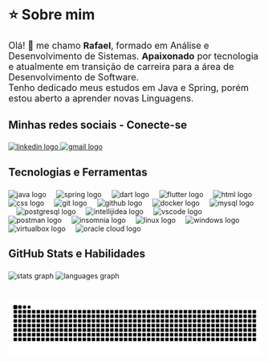 <h1 align="left">⭐️ Sobre mim</h1>

###

<font size="4">
Olá! 👋 me chamo <b>Rafael</b>, formado em Análise e Desenvolvimento de Sistemas. <b>Apaixonado</b> por tecnologia e atualmente em transição de carreira para a área de Desenvolvimento de Software.<br>
Tenho dedicado meus estudos em Java e Spring, porém estou aberto a aprender novas Linguagens.
</font>

###

<h2 align="left">Minhas redes sociais - Conecte-se</h2>

###

<div align="left">
  <a href="https://www.linkedin.com/in/rafaelciriacodev/" target="_blank">
    <img src="https://raw.githubusercontent.com/maurodesouza/profile-readme-generator/master/src/assets/icons/social/linkedin/default.svg" width="52" height="40" alt="linkedin logo"  />
  </a>
  <a href="mailto:rafaelcloud83@gmail.com" target="_blank">
    <img src="https://raw.githubusercontent.com/maurodesouza/profile-readme-generator/master/src/assets/icons/social/gmail/default.svg" width="52" height="40" alt="gmail logo"  />
  </a>
</div>

###

<h2 align="left">Tecnologias e Ferramentas</h2>

###

<div align="left">
  <img src="https://skillicons.dev/icons?i=java" height="40" alt="java logo"  />
  <img width="12" />
  <img src="https://skillicons.dev/icons?i=spring" height="40" alt="spring logo"  />
  <img width="12" />
  <img src="https://skillicons.dev/icons?i=dart" height="40" alt="dart logo"  />
  <img width="12" />
  <img src="https://skillicons.dev/icons?i=flutter" height="40" alt="flutter logo"  />
  <img width="12" />
  <img src="https://skillicons.dev/icons?i=html" height="40" alt="html logo"  />
  <img width="12" />
  <img src="https://skillicons.dev/icons?i=css" height="40" alt="css logo"  />
  <img width="12" />
  <img src="https://skillicons.dev/icons?i=git" height="40" alt="git logo"  />
  <img width="12" />
  <img src="https://skillicons.dev/icons?i=github" height="40" alt="github logo"  />
  <img width="12" />
  <img src="https://skillicons.dev/icons?i=docker" height="40" alt="docker logo"  />
  <img width="12" />
  <img src="https://skillicons.dev/icons?i=mysql" height="40" alt="mysql logo"  />
  <img width="12" />
  <img src="https://skillicons.dev/icons?i=postgres" height="40" alt="postgresql logo"  />
  <img width="12" />
  <img src="https://skillicons.dev/icons?i=idea" height="40" alt="intellijidea logo"  />
  <img width="12" />
  <img src="https://skillicons.dev/icons?i=vscode" height="40" alt="vscode logo"  />
  <img width="12" />
  <img src="https://skillicons.dev/icons?i=postman" height="40" alt="postman logo"  />
  <img width="12" />
  <img src="https://user-images.githubusercontent.com/6686410/31217465-6adbbd18-a98d-11e7-9371-26d578182e9d.png" height="40" alt="insomnia logo"  />
  <img width="12" />
  <img src="https://skillicons.dev/icons?i=linux" height="40" alt="linux logo"  />
  <img width="12" />
  <img src="https://cdn.jsdelivr.net/gh/devicons/devicon/icons/windows8/windows8-original.svg" height="40" alt="windows logo"  />
  <img width="12" />
  <img src="https://upload.wikimedia.org/wikipedia/commons/d/d5/Virtualbox_logo.png" height="40" alt="virtualbox logo"  />
  <img width="12" />
  <img src="https://miro.medium.com/v2/resize:fit:4800/format:webp/0*-nyd8VIUz-CqGR5B.png" height="40" width="90" alt="oracle cloud logo"  />
</div>

###

<h2 align="left">GitHub Stats e Habilidades</h2>

###

<div align="left">
  <img src="https://github-readme-stats.vercel.app/api?username=rafaelcloud83&hide_title=false&hide_rank=false&show_icons=true&include_all_commits=true&count_private=true&disable_animations=false&theme=github_dark&locale=en&hide_border=false&order=1" height="150" alt="stats graph"  />
  <img src="https://github-readme-stats.vercel.app/api/top-langs?username=rafaelcloud83&locale=en&hide_title=false&layout=compact&card_width=320&langs_count=5&theme=github_dark&hide_border=false&order=2" height="150" alt="languages graph"  />
</div>

###

<br clear="both">

<img src="https://raw.githubusercontent.com/rafaelcloud83/rafaelcloud83/output/snake.svg" alt="Snake animation" />

###
